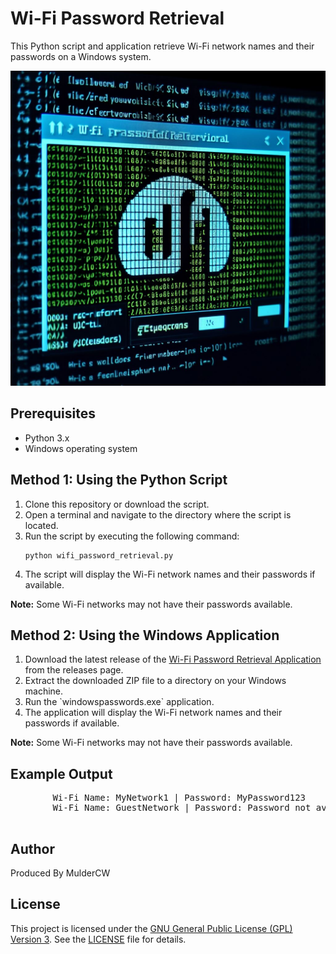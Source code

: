 <!DOCTYPE html>
<html>
<head>
    <title>Wi-Fi Password Retrieval</title>
</head>
<body>
    <h1>Wi-Fi Password Retrieval</h1>
    <p>This Python script and application retrieve Wi-Fi network names and their passwords on a Windows system.</p>
    <img src="wifi_passwords.jpg" alt="Wi-Fi Password Retrieval Screenshot">
    <h2>Prerequisites</h2>
    <ul>
        <li>Python 3.x</li>
        <li>Windows operating system</li>
    </ul>
    <h2>Method 1: Using the Python Script</h2>
    <ol>
        <li>Clone this repository or download the script.</li>
        <li>Open a terminal and navigate to the directory where the script is located.</li>
        <li>Run the script by executing the following command:
            <pre><code>python wifi_password_retrieval.py</code></pre>
        </li>
        <li>The script will display the Wi-Fi network names and their passwords if available.</li>
    </ol>
    <p><strong>Note:</strong> Some Wi-Fi networks may not have their passwords available.</p>
    <h2>Method 2: Using the Windows Application</h2>
    <ol>
        <li>Download the latest release of the <a href="https://github.com/YourUsername/wifi-password-retrieval/releases">Wi-Fi Password Retrieval Application</a> from the releases page.</li>
        <li>Extract the downloaded ZIP file to a directory on your Windows machine.</li>
        <li>Run the `windowspasswords.exe` application.</li>
        <li>The application will display the Wi-Fi network names and their passwords if available.</li>
    </ol>
    <p><strong>Note:</strong> Some Wi-Fi networks may not have their passwords available.</p>
    <h2>Example Output</h2>
    <pre>
        Wi-Fi Name: MyNetwork1 | Password: MyPassword123
        Wi-Fi Name: GuestNetwork | Password: Password not available
    </pre>
    <h2>Author</h2>
    <p>Produced By MulderCW</p>
    <h2>License</h2>
    <p>This project is licensed under the <a href="https://www.gnu.org/licenses/gpl-3.0.html">GNU General Public License (GPL) Version 3</a>. See the <a href="LICENSE">LICENSE</a> file for details.</p>
</body>
</html>
